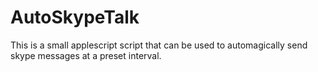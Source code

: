 # AutoSkypeTalk
This is a small applescript script that can be used to automagically send skype messages at a preset interval.
